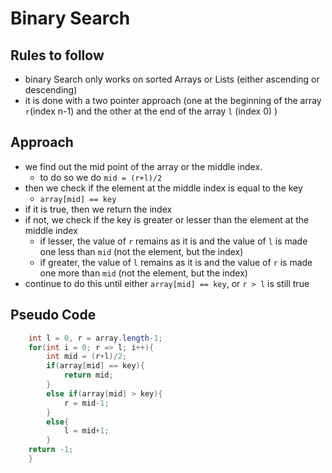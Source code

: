 # Binary Search

## Rules to follow
- binary Search only works on sorted Arrays or Lists (either ascending or descending)
- it is done with a two pointer approach (one at the beginning of the array `r`(index n-1) and the other at the end of the array `l` (index 0) )

## Approach
- we find out the mid point of the array or the middle index.
    - to do so we do `mid = (r+l)/2`
- then we check if the element at the middle index is equal to the key
    - `array[mid] == key`
- if it is true, then we return the index
- if not, we check if the key is greater or lesser than the element at the middle index
    - if lesser, the value of `r` remains as it is and the value of `l` is made one less than `mid` (not the element, but the index)
    - if greater, the value of `l` remains as it is and the value of `r` is made one more than `mid` (not the element, but the index)
- continue to do this until either `array[mid] == key`, or `r > l` is still true

## Pseudo Code
``` java
    int l = 0, r = array.length-1;
    for(int i = 0; r => l; i++){
        int mid = (r+l)/2;
        if(array[mid] == key){
            return mid;
        }
        else if(array[mid] > key){
            r = mid-1;
        }
        else{
            l = mid+1;
        }
    return -1;
    }
```